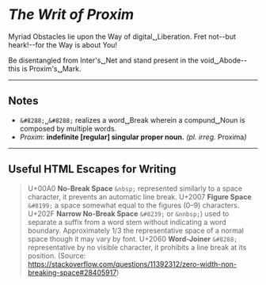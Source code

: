 <!--
**proxima-thinktank/proxima-thinktank** is a ✨ _special_ ✨ repository because its `README.md` (this file) appears on your GitHub profile.

Here are some ideas to get you started:

- 🔭 I’m currently working on ...
- 🌱 I’m currently learning ...
- 👯 I’m looking to collaborate on ...
- 🤔 I’m looking for help with ...
- 💬 Ask me about ...
- 📫 How to reach me: ...
- 😄 Pronouns: ...
- ⚡ Fun fact: ...
-->
# _The Writ of Proxim_

Myriad Obstacles lie upon the Way of digital&#8288;␣&#8288;Liberation. Fret not--but heark!--for the Way is about You!

Be disentangled from Inter's&#8288;␣&#8288;Net and stand present in the void&#8288;␣&#8288;Abode--this is Proxim's&#8288;␣&#8288;Mark. 

----

## Notes

- `&#8288;␣&#8288;` realizes a word&#8288;␣&#8288;Break wherein a compund&#8288;␣&#8288;Noun is composed by multiple words.
- _Proxim_: **indefinite \[regular\] singular proper noun.** _(pl. irreg._ Proxima&#8288;_)_ 

----

## Useful HTML Escapes for Writing

> U+00A0 **No-Break Space** `&nbsp;` represented similarly to a space character, it prevents an automatic line break.
> U+2007 **Figure Space** `&#8199;` a space somewhat equal to the figures (0–9) characters.
> U+202F **Narrow No-Break Space** `&#8239;` or `&nnbsp;`) used to separate a suffix from a word stem without indicating a word boundary. Approximately 1/3 the representative space of a normal space though it may vary by font.
> U+2060 **Word-Joiner** `&#8288;` representative by no visible character, it prohibits a line break at its position.
> (Source: https://stackoverflow.com/questions/11392312/zero-width-non-breaking-space#28405917)
